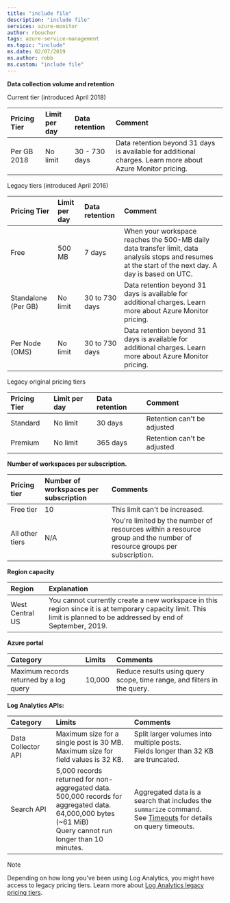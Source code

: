 ```yaml
---
title: "include file" 
description: "include file" 
services: azure-monitor
author: rboucher
tags: azure-service-management
ms.topic: "include"
ms.date: 02/07/2019
ms.author: robb
ms.custom: "include file"
---
```



**Data collection volume and retention** 

Current tier (introduced April 2018)

| Pricing Tier | Limit per day | Data retention | Comment |
|:---|:---|:---|:---|
| Per GB 2018 | No limit | 30 - 730 days | Data retention beyond 31 days is available for additional charges. Learn more about Azure Monitor pricing. |

Legacy tiers (introduced April 2016)

| Pricing Tier | Limit per day | Data retention | Comment |
|:---|:---|:---|:---|
| Free | 500 MB | 7 days | When your workspace reaches the 500-MB daily data transfer limit, data analysis stops and resumes at the start of the next day. A day is based on UTC. |
| Standalone (Per GB) | No limit | 30 to 730 days | Data retention beyond 31 days is available for additional charges. Learn more about Azure Monitor pricing. |
| Per Node (OMS) | No limit | 30 to 730 days | Data retention beyond 31 days is available for additional charges. Learn more about Azure Monitor pricing. |

Legacy original pricing tiers

| Pricing Tier | Limit per day | Data retention | Comment |
|:---|:---|:---|:---|
| Standard | No limit | 30 days  | Retention can't be adjusted |
| Premium  | No limit | 365 days | Retention can't be adjusted |


**Number of workspaces per subscription.**

| Pricing tier    | Number of workspaces per subscription | Comments
|:---|:---|:---|
| Free tier  | 10 | This limit can't be increased. |
| All other tiers | N/A | You're limited by the number of resources within a resource group and the number of resource groups per subscription. | 

**Region capacity**

| Region | Explanation |
|:---|:---|
| West Central US | You cannot currently create a new workspace in this region since it is at temporary capacity limit. This limit is planned to be addressed by end of September, 2019. |

**Azure portal**

| Category | Limits | Comments |
|:---|:---|:---|
| Maximum records returned by a log query | 10,000 | Reduce results using query scope, time range, and filters in the query. |

**Log Analytics APIs:**

| Category | Limits | Comments |
|:---|:---|:---|
| Data Collector API | Maximum size for a single post is 30 MB.<br>Maximum size for field values is 32 KB. | Split larger volumes into multiple posts.<br>Fields longer than 32 KB are truncated. |
| Search API | 5,000 records returned for non-aggregated data.<br>500,000 records for aggregated data.<br>64,000,000 bytes (~61 MiB)<br>Query cannot run longer than 10 minutes. | Aggregated data is a search that includes the `summarize` command.<br>See [Timeouts](https://dev.loganalytics.io/documentation/Using-the-API/Timeouts) for details on query timeouts.  |


>[!NOTE]
>Depending on how long you've been using Log Analytics, you might have access to legacy pricing tiers. Learn more about [Log Analytics legacy pricing tiers](https://docs.microsoft.com/azure/azure-monitor/platform/manage-cost-storage#legacy-pricing-tiers). 